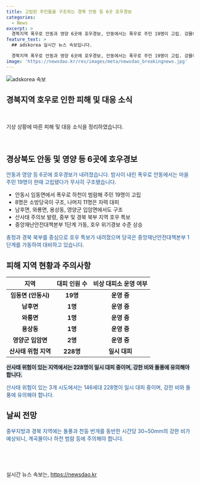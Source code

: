 ```yaml
---
title: 고립된 주민들을 구조하는 경북 안동 등 6곳 호우경보
categories:
  - News
excerpt: >
  경북지역 폭우로 안동과 영양 6곳에 호우경보, 안동에서는 폭우로 주민 19명이 고립. 강물이 도로를 넘어서고, 남후면, 와룡면에서도 구조 작업. 중앙재난안전대책본부 1단계 가동, 시간당 10~30mm 비 예상, 산사태 위험 지역에서 228명 대피. 중부지방과 경북 지역에 돌풍과 천둥 번개 동반 시간당 30~50mm 강한 비 계속. (출처: 안동시)
feature_text: >
  ## adskorea 실시간 뉴스 속보입니다.

  경북지역 폭우로 안동과 영양 6곳에 호우경보, 안동에서는 폭우로 주민 19명이 고립. 강물이 도로를 넘어서고, 남후면, 와룡면에서도 구조 작업. 중앙재난안전대책본부 1단계 가동, 시간당 10~30mm 비 예상, 산사태 위험 지역에서 228명 대피. 중부지방과 경북 지역에 돌풍과 천둥 번개 동반 시간당 30~50mm 강한 비 계속. (출처: 안동시)
image: 'https://newsdao.kr/res/images/meta/newsdao_breakingnews.jpg'
---
```


<p><img src="https://newsdao.kr/res/images/meta/newsdao_breakingnews.jpg" alt="adskorea 속보" /></p>

<h2>경북지역 호우로 인한 피해 및 대응 소식</h2>

<p data-ke-size="size16">&nbsp;</p>

<p>기상 상황에 따른 피해 및 대응 소식을 정리하였습니다.</p>

<p data-ke-size="size16">&nbsp;</p>

<h2 data-ke-size="size26">경상북도 안동 및 영양 등 6곳에 호우경보</h2>

<p><span style="color: #1a5490;">안동과 영양 등 6곳에 호우경보가 내려졌습니다. 밤사이 내린 폭우로 안동에서는 마을 주민 19명이 한때 고립됐다가 무사히 구조됐습니다.</span></p>

<ul>
<li>안동시 임동면에서 폭우로 하천이 범람해 주민 19명이 고립</li>
<li>8명은 소방당국이 구조, 나머지 11명은 자력 대피</li>
<li>남후면, 와룡면, 용상동, 영양군 입암면에서도 구조</li>
<li>산사태 주의보 발령, 중부 및 경북 북부 지역 호우 특보</li>
<li>중앙재난안전대책본부 1단계 가동, 호우 위기경보 수준 상승</li>
</ul>

<p><span style="color: #1a5490;">충청과 경북 북부를 중심으로 호우 특보가 내려졌으며 당국은 중앙재난안전대책본부 1단계를 가동하여 대비하고 있습니다.</span></p>

<h2 data-ke-size="size26">피해 지역 현황과 주의사항</h2>

<table>
<thead>
<tr>
<th>지역</th>
<th>대피 인원 수</th>
<th>비상 대피소 운영 여부</th>
</tr>
</thead>
<tbody>
<tr>
<td style="text-align: center; height: 17px;"><b>임동면 (안동시)</b></td>
<td style="text-align: center; height: 17px;"><b>19명</b></td>
<td style="text-align: center; height: 17px;"><b>운영 중</b></td>
</tr>
<tr>
<td style="text-align: center; height: 17px;"><b>남후면</b></td>
<td style="text-align: center; height: 17px;"><b>1명</b></td>
<td style="text-align: center; height: 17px;"><b>운영 중</b></td>
</tr>
<tr>
<td style="text-align: center; height: 17px;"><b>와룡면</b></td>
<td style="text-align: center; height: 17px;"><b>1명</b></td>
<td style="text-align: center; height: 17px;"><b>운영 중</b></td>
</tr>
<tr>
<td style="text-align: center; height: 17px;"><b>용상동</b></td>
<td style="text-align: center; height: 17px;"><b>1명</b></td>
<td style="text-align: center; height: 17px;"><b>운영 중</b></td>
</tr>
<tr>
<td style="text-align: center; height: 17px;"><b>영양군 입암면</b></td>
<td style="text-align: center; height: 17px;"><b>2명</b></td>
<td style="text-align: center; height: 17px;"><b>운영 중</b></td>
</tr>
<tr>
<td style="text-align: center; height: 17px;"><b>산사태 위험 지역</b></td>
<td style="text-align: center; height: 17px;"><b>228명</b></td>
<td style="text-align: center; height: 17px;"><b>일시 대피</b></td>
</tr>
</tbody>
</table>

<p><span style="background-color: #21538527;"><b>산사태 위험이 있는 지역에서는 228명이 일시 대피 중이며, 강한 비와 돌풍에 유의해야 합니다.</b></span></p>

<p><span style="color: #1a5490;">산사태 위험이 있는 3개 시도에서는 146세대 228명이 일시 대피 중이며, 강한 비와 돌풍에 유의해야 합니다.</span></p>

<h2 data-ke-size="size26">날씨 전망</h2>

<p><span style="color: #1a5490;">중부지방과 경북 지역에는 돌풍과 천둥 번개를 동반한 시간당 30~50mm의 강한 비가 예상되니, 계곡물이나 하천 범람 등에 주의해야 합니다.</span></p>

<p data-ke-size="size16">&nbsp;</p>

<p data-ke-size="size16">&nbsp;</p>
실시간 뉴스 속보는, <a href="https://newsdao.kr" rel="dofollow">https://newsdao.kr</a>


